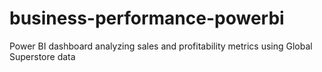 # business-performance-powerbi
Power BI dashboard analyzing sales and profitability metrics using Global Superstore data
